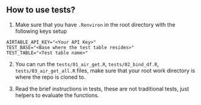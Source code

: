 ## How to use tests?

1) Make sure that you have `.Renviron` in the root directory with the following keys setup
```
AIRTABLE_API_KEY="<Your API Key>"
TEST_BASE="<Base where the test table resides>"
TEST_TABLE="<Test table name>"
```
2) You can run the `tests/01_air_get.R`, `tests/02_bind_df.R`, `tests/03_air_get_all.R` files, make sure that your root work directory is where the repo is cloned to.

3) Read the brief instructions in tests, these are not traditional tests, just helpers to evaluate the functions.
